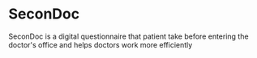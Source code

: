 SeconDoc
========

SeconDoc is a digital questionnaire that patient take before entering the doctor's office and helps doctors work more efficiently
